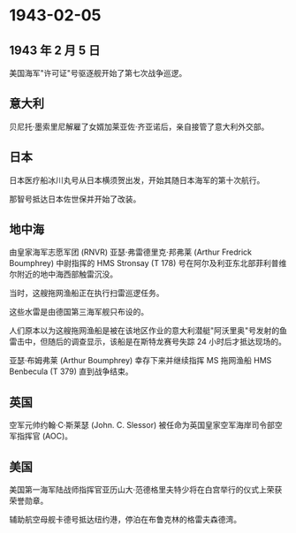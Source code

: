 # 1943-02-05

## 1943 年 2 月 5 日

美国海军"许可证"号驱逐舰开始了第七次战争巡逻。

## 意大利

贝尼托·墨索里尼解雇了女婿加莱亚佐·齐亚诺后，亲自接管了意大利外交部。

## 日本

日本医疗船冰川丸号从日本横须贺出发，开始其随日本海军的第十次航行。

那智号抵达日本佐世保并开始了改装。

## 地中海

由皇家海军志愿军团 (RNVR) 亚瑟·弗雷德里克·邦弗莱 (Arthur Fredrick
Boumphrey) 中尉指挥的 HMS Stronsay (T 178)
号在阿尔及利亚东北部菲利普维尔附近的地中海西部触雷沉没。

当时，这艘拖网渔船正在执行扫雷巡逻任务。

这些水雷是由德国第三海军舰只布设的。

人们原本以为这艘拖网渔船是被在该地区作业的意大利潜艇"阿沃里奥"号发射的鱼雷击中，但随后的调查显示，该船是在斯特龙赛号失踪
24 小时后才抵达现场的。

亚瑟·布姆弗莱 (Arthur Boumphrey) 幸存下来并继续指挥 MS 拖网渔船 HMS
Benbecula (T 379) 直到战争结束。

## 英国

空军元帅约翰·C·斯莱瑟 (John. C. Slessor)
被任命为英国皇家空军海岸司令部空军指挥官 (AOC)。

## 美国

美国第一海军陆战师指挥官亚历山大·范德格里夫特少将在白宫举行的仪式上荣获荣誉勋章。

辅助航空母舰卡德号抵达纽约港，停泊在布鲁克林的格雷夫森德湾。

